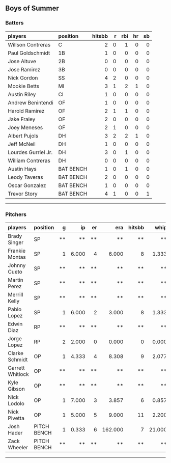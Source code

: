## Boys of Summer

### Batters

 
|players             |position  | hitsbb|  r| rbi| hr| sb| 
|:-------------------|:---------|------:|--:|---:|--:|--:| 
|Willson Contreras   |C         |      2|  0|   1|  0|  0| 
|Paul Goldschmidt    |1B        |      1|  0|   0|  0|  0| 
|Jose Altuve         |2B        |      0|  0|   0|  0|  0| 
|Jose Ramirez        |3B        |      0|  0|   0|  0|  0| 
|Nick Gordon         |SS        |      4|  2|   0|  0|  0| 
|Mookie Betts        |MI        |      3|  1|   2|  1|  0| 
|Austin Riley        |CI        |      1|  0|   0|  0|  0| 
|Andrew Benintendi   |OF        |      1|  0|   0|  0|  0| 
|Harold Ramirez      |OF        |      2|  1|   1|  0|  0| 
|Jake Fraley         |OF        |      2|  0|   0|  0|  0| 
|Joey Meneses        |OF        |      2|  1|   0|  0|  0| 
|Albert Pujols       |DH        |      3|  2|   2|  1|  0| 
|Jeff McNeil         |DH        |      1|  0|   0|  0|  0| 
|Lourdes Gurriel Jr. |DH        |      3|  0|   1|  0|  0| 
|William Contreras   |DH        |      0|  0|   0|  0|  0| 
|Austin Hays         |BAT BENCH |      1|  0|   1|  0|  0| 
|Leody Taveras       |BAT BENCH |      2|  0|   0|  0|  0| 
|Oscar Gonzalez      |BAT BENCH |      1|  0|   0|  0|  0| 
|Trevor Story        |BAT BENCH |      4|  1|   0|  0|  1| 


* * *

### Pitchers

 
|players          |position    |  g|    ip| er|     era| hitsbb|   whip| so|  w| sv| 
|:----------------|:-----------|--:|-----:|--:|-------:|------:|------:|--:|--:|--:| 
|Brady Singer     |SP          | **|    **| **|      **|     **|     **| **| **| **| 
|Frankie Montas   |SP          |  1| 6.000|  4|   6.000|      8|  1.333|  6|  0|  0| 
|Johnny Cueto     |SP          | **|    **| **|      **|     **|     **| **| **| **| 
|Martin Perez     |SP          | **|    **| **|      **|     **|     **| **| **| **| 
|Merrill Kelly    |SP          | **|    **| **|      **|     **|     **| **| **| **| 
|Pablo Lopez      |SP          |  1| 6.000|  2|   3.000|      8|  1.333|  6|  0|  0| 
|Edwin Diaz       |RP          | **|    **| **|      **|     **|     **| **| **| **| 
|Jorge Lopez      |RP          |  2| 2.000|  0|   0.000|      0|  0.000|  2|  0|  1| 
|Clarke Schmidt   |OP          |  1| 4.333|  4|   8.308|      9|  2.077|  7|  0|  0| 
|Garrett Whitlock |OP          | **|    **| **|      **|     **|     **| **| **| **| 
|Kyle Gibson      |OP          | **|    **| **|      **|     **|     **| **| **| **| 
|Nick Lodolo      |OP          |  1| 7.000|  3|   3.857|      6|  0.857|  5|  0|  0| 
|Nick Pivetta     |OP          |  1| 5.000|  5|   9.000|     11|  2.200|  4|  0|  0| 
|Josh Hader       |PITCH BENCH |  1| 0.333|  6| 162.000|      7| 21.000|  1|  0|  0| 
|Zack Wheeler     |PITCH BENCH | **|    **| **|      **|     **|     **| **| **| **| 


* * *


